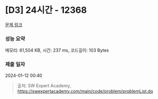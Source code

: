 # [D3] 24시간 - 12368 

[문제 링크](https://swexpertacademy.com/main/code/problem/problemDetail.do?contestProbId=AXsEBlLqedsDFARX) 

### 성능 요약

메모리: 61,504 KB, 시간: 237 ms, 코드길이: 103 Bytes

### 제출 일자

2024-01-12 00:40



> 출처: SW Expert Academy, https://swexpertacademy.com/main/code/problem/problemList.do